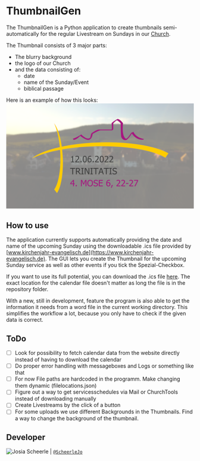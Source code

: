 # ThumbnailGen

The ThumbnailGen is a Python application to create thumbnails semi-automatically for the regular Livestream on Sundays in our [Church](https://www.youtube.com/channel/UClapMLdmTYl2hPJB4zVHd1g).

The Thumbnail consists of 3 major parts:

- The blurry background
- the logo of our Church
- and the data consisting of:
  - date
  - name of the Sunday/Event
  - biblical passage

Here is an example of how this looks:
![Example](images/thumbnail_example.png)

## How to use

The application currently supports automatically providing the date and name of the upcoming Sunday using the downloadable .ics file provided by [www.kirchenjahr-evangelisch.de](https://www.kirchenjahr-evangelisch.de).
The GUI lets you create the Thumbnail for the upcoming Sunday service as well as other events if you tick the Spezial-Checkbox.

If you want to use its full potential, you can download the .ics file [here](https://www.kirchenjahr-evangelisch.de/ical-kalender-download.php). The exact location for the calendar file doesn't matter as long the file is in the repository folder.

With a new, still in development, feature the program is also able to get the information it needs from a word file in the current working directory. This simplifies the workflow a lot, because you only have to check if the given data is correct.

## ToDo

- [ ] Look for possibility to fetch calendar data from the website directly instead of having to download the calendar
- [ ] Do proper error handling with messageboxes and Logs or something like that
- [ ] For now File paths are hardcoded in the programm. Make changing them dynamic (filelocations.json)
- [ ] Figure out a way to get servicesschedules via Mail or ChurchTools instead of downloading manually
- [ ] Create Livestreams by the click of a button
- [ ] For some uploads we use different Backgrounds in the Thumbnails. Find a way to change the background of the thumbnail.

## Developer

<img src="https://avatars.githubusercontent.com/ScheerleJo" height="50px" title="Josia Scheerle"/> | [`@ScheerleJo`](https://github.com/ScheerleJo)
